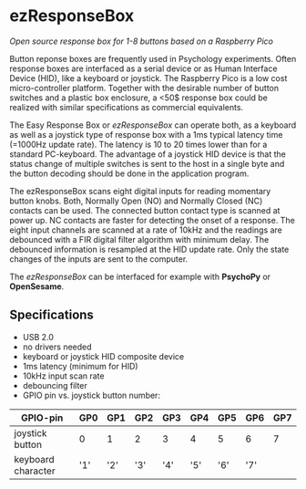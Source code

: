 # ezResponseBox

*Open source response box for 1-8 buttons based on a Raspberry Pico*

Button reponse boxes are frequently used in Psychology experiments. Often response boxes are interfaced as a serial device or as Human Interface Device (HID), like a keyboard or joystick. The Raspberry Pico is a low cost micro-controller platform. Together with the desirable number of button switches and a plastic box enclosure, a <50$ response box could be realized with similar specifications as commercial equivalents.

The Easy Response Box or *ezResponseBox* can operate both, as a keyboard as well as a joystick type of response box with a 1ms typical latency time (=1000Hz update rate). The latency is 10 to 20 times lower than for a standard PC-keyboard. The advantage of a joystick HID device is that the status change of multiple switches is sent to the host in a single byte and the button decoding should be done in the application program.

The ezResponseBox scans eight digital inputs for reading momentary button knobs. Both, Normally Open (NO) and Normally Closed (NC) contacts can be used. The connected button contact type is scanned at power up. NC contacts are faster for detecting the onset of a response. The eight input channels are scanned at a rate of 10kHz and the readings are debounced with a FIR digital filter algorithm with minimum delay. The debounced information is resampled at the HID update rate. Only the state changes of the inputs are sent to the computer.

The *ezResponseBox* can be interfaced for example with **PsychoPy** or **OpenSesame**.


## Specifications
- USB 2.0
- no drivers needed
- keyboard or joystick HID composite device
- 1ms latency (minimum for HID)
- 10kHz input scan rate
- debouncing filter
- GPIO pin vs. joystick button number:

GPIO-pin | GP0 | GP1 | GP2 | GP3 | GP4 | GP5 | GP6 | GP7
-------- | --- | --- | --- | --- | --- | --- | --- | ---
joystick button | 0 | 1 | 2 | 3 | 4 | 5 | 6 | 7 
keyboard character | '1' | '2' | '3' | '4' | '5' | '6' | '7' 

